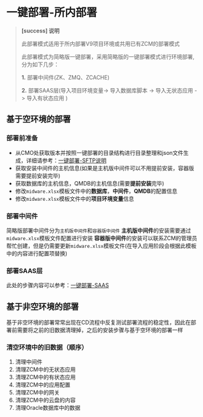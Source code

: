 # 一键部署-所内部署

> **\[success\] 说明**
>
> 此部署模式适用于所内部署V9项目环境或共用已有ZCM的部署模式
>
> 此部署模式为简略版一键部署，采用简略版的一键部署模式进行环境部署,分为如下几步：
> 
> **1.** 部署中间件(ZK、ZMQ、ZCACHE)
>
> **2.** 部署SAAS层(导入项目环境变量-> 导入数据库脚本 -> 导入无状态应用 -> 导入有状态应用 )

## 基于空环境的部署
### 部署前准备
* 从CMO处获取版本并按照一键部署的目录结构进行目录整理和json文件生成，详细请参考：[一键部署-SFTP说明](/yi-jian-bu-shu/yi-jian-bu-shu-sftp-server.md)
* 获取安装中间件的主机信息(如果是主机版中间件可以不用提前安装，容器版需要提前安装完毕)
* 获取数据库的主机信息，QMDB的主机信息(需要**提前安装**完毕)
* 修改`midware.xlsx`模板文件中的**数据库**，**中间件**，**QMDB**的配置信息
* 修改`midware.xlsx`模板文件中的**项目环境变量**信息


### 部署中间件
简略版部署中间件分为`主机版中间件`和`容器版中间件`
**主机版中间件**的安装需要通过`midware.xlsx`模板文件配置进行安装
**容器版中间件**的安装可以联系ZCM的管理员帮忙创建，但是仍需要更新`midware.xlsx`模板文件(在导入应用阶段会根据此模板中的内容进行配置项替换)

### 部署SAAS层
此处的步骤内容可以参考：[一键部署-SAAS](/yi-jian-bu-shu/yi-jian-bu-shu-saas.md)

## 基于非空环境的部署
基于非空环境的部署常常出现在CD流程中反复测试部署流程的稳定性，因此在部署前需要将之前的旧数据清理掉，之后的安装步骤与基于空环境的部署一样
### 清空环境中的旧数据（顺序）
1. 清理中间件
2. 清理ZCM中的无状态应用
3. 清理ZCM中的有状态应用
4. 清理ZCM中的应用配置
5. 清理ZCM中的网关
6. 清理ZCM中的云盘的内容
7. 清理Oracle数据库中的数据



